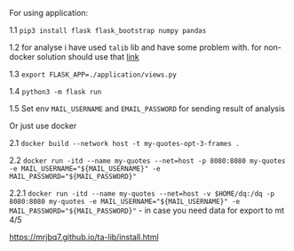 For using application:

1.1 `pip3 install flask flask_bootstrap numpy pandas`

1.2 for analyse i have used `talib` lib and have some problem with. for non-docker solution should use that [link](https://github.com/otassel/docker-python-talib/blob/master/python-3.7-alpine/Dockerfile#L14)

1.3 `export FLASK_APP=./application/views.py`

1.4 `python3 -m flask run`

1.5 Set env `MAIL_USERNAME` and `EMAIL_PASSWORD` for sending result of analysis

Or just use docker 

2.1 `docker build --network host -t my-quotes-opt-3-frames .`

2.2 `docker run -itd --name my-quotes --net=host -p 8080:8080 my-quotes -e MAIL_USERNAME="${MAIL_USERNAME}" -e MAIL_PASSWORD="${MAIL_PASSWORD}"`

2.2.1 `docker run -itd --name my-quotes --net=host -v $HOME/dq:/dq -p 8080:8080 my-quotes -e MAIL_USERNAME="${MAIL_USERNAME}" -e MAIL_PASSWORD="${MAIL_PASSWORD}"` - in case you need data for export to mt 4/5


https://mrjbq7.github.io/ta-lib/install.html